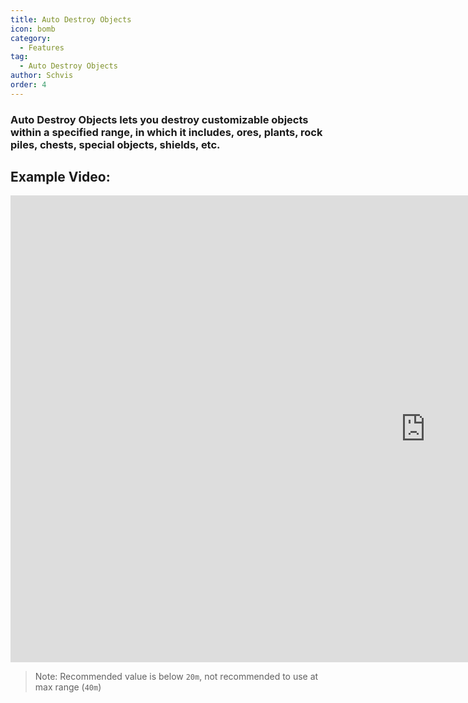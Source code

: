 ```yaml
---
title: Auto Destroy Objects
icon: bomb
category:
  - Features
tag:
  - Auto Destroy Objects
author: Schvis
order: 4
---
```


### Auto Destroy Objects lets you destroy customizable objects within a specified range, in which it includes, ores, plants, rock piles, chests, special objects, shields, etc.

## Example Video:

<div class="iframe-container"><iframe width="1328" height="747" src="https://www.youtube.com/embed/3ML6s3SR8nE?list=PL5eI1Tb64p56g27qfYk7VuFTz4FK6YrKa" title="Korepi - Auto Destroy" frameborder="0" allow="accelerometer; autoplay; clipboard-write; encrypted-media; gyroscope; picture-in-picture; web-share" referrerpolicy="strict-origin-when-cross-origin" allowfullscreen></iframe></div>

>Note: Recommended value is below `20m`, not recommended to use at max range (`40m`)

